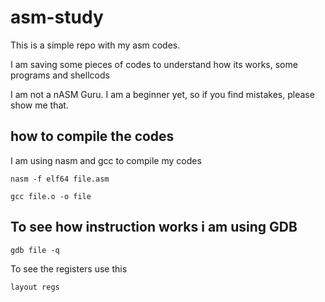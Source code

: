 # asm-study

This is a simple repo with my asm codes.

I am saving some pieces of codes to understand how its works, some programs and shellcods

I am not a nASM Guru. I am a beginner yet, so if you find mistakes, please show me that.

## how to compile the codes

I am using nasm and gcc to compile my codes

```
nasm -f elf64 file.asm

```

```
gcc file.o -o file

```

## To see how instruction works i am using GDB

```
gdb file -q

```
To see the registers use this

```
layout regs
```

